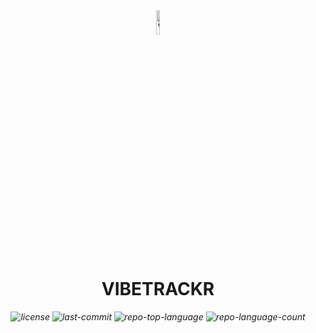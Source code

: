 <div id="top">

<div align="center"><img src="https://github.com/Rohit-K814307/VibeTrackr/blob/main/vibetrackr/frontend/public/logo.svg" width="10%"  alt="VibeTrackr Logo"/></div>

<div align="center" style="position: relative; width: 100%; height: 100%; ">

# VIBETRACKR

<em><em>

<!-- BADGES -->
<img src="https://img.shields.io/github/license/Rohit-K814307/VibeTrackr?style=default&logo=opensourceinitiative&logoColor=white&color=0080ff" alt="license">
<img src="https://img.shields.io/github/last-commit/Rohit-K814307/VibeTrackr?style=default&logo=git&logoColor=white&color=0080ff" alt="last-commit">
<img src="https://img.shields.io/github/languages/top/Rohit-K814307/VibeTrackr?style=default&color=0080ff" alt="repo-top-language">
<img src="https://img.shields.io/github/languages/count/Rohit-K814307/VibeTrackr?style=default&color=0080ff" alt="repo-language-count">

</div>
</div>
<br clear="right">

---

## Table of Contents

- [Table of Contents](#table-of-contents)
- [Overview](#overview)
	- [Useful Links + Information](#useful-links--information)
- [Features](#features)
- [Project Structure](#project-structure)
- [Getting Started](#getting-started)
    - [Prerequisites](#prerequisites)
    - [Installation](#installation)
    - [Usage](#usage)
- [Roadmap](#roadmap)
- [Contributing](#contributing)
- [License](#license)
- [Acknowledgments](#acknowledgments)

---

## Overview

A modern mental health companion built to help you journal, analyze your emotions, get tailored Spotify music recommendations, and receive thoughtful AI guidance—all in one place.

### Useful Links + Information


#### LIVE Link

The fully functional, production project is available at [https://vibetrackr.netlify.app](https://vibetrackr.netlify.app).

#### BERT Model for Emotion Analytics

This project uses several API connections. We fine tune a BERT model + regression head for determining the psychoemotional values of Valence, Emotion, and Dominance in order to run emotion analytics. Access the [HuggingFace Repo](https://huggingface.co/RobroKools/vad-bert) for model information and data. Access the [HuggingFace Space and Gradio API](https://huggingface.co/spaces/RobroKools/vad-emotion) to get emotion analytics for your use case.

Here are some evaluation metrics of the model on the test set:
<div align="center">

| Metric        | Value   |
|---------------|---------|
| Test RMSE     | 0.2054  |
| Test MAE      | 0.1566  |
| Test R<sup>2</sup> Score | 0.3771  |

</div>

---

## Features

- 🎯 **Emotion-Aware Journaling**: Journal your thoughts and receive real-time emotional analysis using a fine-tuned BERT model.

- 🎵 **Spotify-Powered Music Recommendations**: Get personalized Spotify tracks tailored to your emotional state.

- 🤖 **AI Mentor Support**: Receive insightful, friendly guidance from an AI assistant trained to respond to your moods and journal entries.

- 📊 **Emotional Analytics Dashboard**: Visualize trends over time with clean, interactive graphs for Valence, Arousal, and Dominance metrics.

- 🔒 **Secure Auth with Firebase**: Authenticate and manage users using Firebase Authentication.

- 📁 **Modern Frontend Stack**: Built with React + TypeScript and Vite for a lightning-fast user interface.

- ⚙️ **Robust Backend**: Python-based API endpoints manage journaling, ML inference, and user data.

- 🌐 **Live & Deployed**: Fully hosted on Netlify with backend API integrated for seamless use.

- 🧠 **Open Source ML Integration**: Easily connect with the hosted Hugging Face VAD-BERT model via Gradio API.

---

## Project Structure

```sh
└── VibeTrackr/
    ├── License
    └── vibetrackr
        ├── backend
        │   ├── app.py
        │   ├── database
        │   │   ├── __init__.py
        │   │   └── dbsetup.py
        │   ├── requirements.txt
        │   └── utils
        │       ├── __init__.py
        │       ├── llms
        │       │   ├── __init__.py
        │       │   ├── prompts.py
        │       │   └── query.py
        │       └── ml
        │           ├── __init__.py
        │           ├── emotions.py
        │           ├── fine_tune.ipynb
        │           └── query_api_bert.py
        └── frontend
            ├── .gitignore
            ├── README.md
            ├── components.json
            ├── eslint.config.js
            ├── index.html
            ├── package-lock.json
            ├── package.json
            ├── public
            │   ├── _redirects
            │   ├── logo.svg
            │   ├── logo_text.svg
            │   └── vite.svg
            ├── src
            │   ├── App.css
            │   ├── App.tsx
            │   ├── assets
            │   │   └── react.svg
            │   ├── components
            │   │   ├── AIMentor
            │   │   ├── CTA
            │   │   ├── Dash
            │   │   ├── Features
            │   │   ├── Footer
            │   │   ├── Hero
            │   │   ├── HowItWorks
            │   │   ├── Navbar
            │   │   ├── ProtectedRoute
            │   │   ├── SignOutButton
            │   │   ├── Spinner
            │   │   ├── WhyJournal
            │   │   ├── charts
            │   │   ├── index.ts
            │   │   └── ui
            │   ├── firebase.ts
            │   ├── hooks
            │   │   └── use-mobile.ts
            │   ├── index.css
            │   ├── lib
            │   │   └── utils.ts
            │   ├── main.tsx
            │   ├── pages
            │   │   ├── Insights
            │   │   ├── Landing
            │   │   ├── Overview
            │   │   ├── SignIn
            │   │   ├── SignUp
            │   │   └── index.ts
            │   ├── types
            │   │   └── journal.ts
            │   ├── utils
            │   │   ├── fetchWithRetry.ts
            │   │   └── index.ts
            │   └── vite-env.d.ts
            ├── tsconfig.app.json
            ├── tsconfig.json
            ├── tsconfig.node.json
            └── vite.config.ts
```

## Getting Started

### Prerequisites

This project requires the following dependencies:

- **Programming Language:** TypeScript, Python
- **Package Manager:** Npm, Pip

### Installation

Build VibeTrackr from the source and intsall dependencies:

1. **Clone the repository:**

    ```sh
    ❯ git clone https://github.com/Rohit-K814307/VibeTrackr
    ```

2. **Navigate to the project directory:**

    ```sh
    ❯ cd VibeTrackr
    ```

3. **Install the dependencies:**

	```sh
	❯ cd vibetrackr/frontend && npm install
	```

	```sh
	❯ cd vibetrackr/backend && pip install -r requirements.txt
	```

### Usage

Run the project with:

**Frontend Using [npm](https://www.npmjs.com/):**
```sh
cd vibetrackr/frontend && npm run dev
```
**Backend Using [](None):**
```sh
cd vibetrackr/backend && python app.py
```

---

## Roadmap

- [X] **`Task 1`**: <strike>Complete Backend</strike>
- [X] **`Task 2`**: <strike>Complete Frontend</strike>.
- [X] **`Task 3`**: <strike>Deploy Application</strike>.

---

## Contributing

- **💬 [Join the Discussions](https://github.com/Rohit-K814307/VibeTrackr/discussions)**: Share your insights, provide feedback, or ask questions.
- **🐛 [Report Issues](https://github.com/Rohit-K814307/VibeTrackr/issues)**: Submit bugs found or log feature requests for the `VibeTrackr` project.

<details closed>
<summary>Contributing Guidelines</summary>

1. **Fork the Repository**: Start by forking the project repository to your github account.
2. **Clone Locally**: Clone the forked repository to your local machine using a git client.
   ```sh
   git clone https://github.com/Rohit-K814307/VibeTrackr
   ```
3. **Create a New Branch**: Always work on a new branch, giving it a descriptive name.
   ```sh
   git checkout -b new-feature-x
   ```
4. **Make Your Changes**: Develop and test your changes locally.
5. **Commit Your Changes**: Commit with a clear message describing your updates.
   ```sh
   git commit -m 'Implemented new feature x.'
   ```
6. **Push to github**: Push the changes to your forked repository.
   ```sh
   git push origin new-feature-x
   ```
7. **Submit a Pull Request**: Create a PR against the original project repository. Clearly describe the changes and their motivations.
8. **Review**: Once your PR is reviewed and approved, it will be merged into the main branch. Congratulations on your contribution!
</details>

<details closed>
<summary>Contributor Graph</summary>
<br>
<p align="left">
   <a href="https://github.com{/Rohit-K814307/VibeTrackr/}graphs/contributors">
      <img src="https://contrib.rocks/image?repo=Rohit-K814307/VibeTrackr">
   </a>
</p>
</details>

---

## License

Vibetrackr is protected under the [MIT](https://opensource.org/license/mit) License. For more details, refer to the [LICENSE](https://github.com/Rohit-K814307/VibeTrackr/blob/main/License) file.

<div align="right">

[![][back-to-top]](#top)

</div>


[back-to-top]: https://img.shields.io/badge/-BACK_TO_TOP-151515?style=flat-square


---
